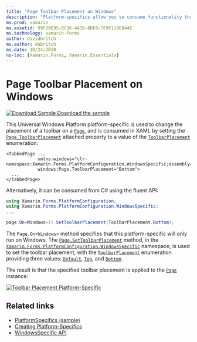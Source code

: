 ```yaml
---
title: "Page Toolbar Placement on Windows"
description: "Platform-specifics allow you to consume functionality that's only available on a specific platform, without implementing custom renderers or effects. This article explains how to consume the Windows platform-specific that changes the placement of a toolbar on a Page."
ms.prod: xamarin
ms.assetid: 99F29E95-0C36-4A3B-BDE8-7E9F119E844E
ms.technology: xamarin-forms
author: davidbritch
ms.author: dabritch
ms.date: 10/24/2018
no-loc: [Xamarin.Forms, Xamarin.Essentials]
---
```


# Page Toolbar Placement on Windows

[![Download Sample](~/media/shared/download.png) Download the sample](https://docs.microsoft.com/samples/xamarin/xamarin-forms-samples/userinterface-platformspecifics)

This Universal Windows Platform platform-specific is used to change the placement of a toolbar on a [`Page`](xref:Xamarin.Forms.Page), and is consumed in XAML by setting the [`Page.ToolbarPlacement`](xref:Xamarin.Forms.PlatformConfiguration.WindowsSpecific.Page.ToolbarPlacementProperty) attached property to a value of the [`ToolbarPlacement`](xref:Xamarin.Forms.PlatformConfiguration.WindowsSpecific.ToolbarPlacement) enumeration:

```xaml
<TabbedPage ...
            xmlns:windows="clr-namespace:Xamarin.Forms.PlatformConfiguration.WindowsSpecific;assembly=Xamarin.Forms.Core"
            windows:Page.ToolbarPlacement="Bottom">
  ...
</TabbedPage>
```

Alternatively, it can be consumed from C# using the fluent API:

```csharp
using Xamarin.Forms.PlatformConfiguration;
using Xamarin.Forms.PlatformConfiguration.WindowsSpecific;
...

page.On<Windows>().SetToolbarPlacement(ToolbarPlacement.Bottom);
```

The `Page.On<Windows>` method specifies that this platform-specific will only run on Windows. The [`Page.SetToolbarPlacement`](xref:Xamarin.Forms.PlatformConfiguration.WindowsSpecific.Page.SetToolbarPlacement(Xamarin.Forms.IPlatformElementConfiguration{Xamarin.Forms.PlatformConfiguration.Windows,Xamarin.Forms.Page},Xamarin.Forms.PlatformConfiguration.WindowsSpecific.ToolbarPlacement)) method, in the [`Xamarin.Forms.PlatformConfiguration.WindowsSpecific`](xref:Xamarin.Forms.PlatformConfiguration.WindowsSpecific) namespace, is used to set the toolbar placement, with the [`ToolbarPlacement`](xref:Xamarin.Forms.PlatformConfiguration.WindowsSpecific.ToolbarPlacement) enumeration providing three values: [`Default`](xref:Xamarin.Forms.PlatformConfiguration.WindowsSpecific.ToolbarPlacement.Default), [`Top`](xref:Xamarin.Forms.PlatformConfiguration.WindowsSpecific.ToolbarPlacement.Top), and [`Bottom`](xref:Xamarin.Forms.PlatformConfiguration.WindowsSpecific.ToolbarPlacement.Bottom).

The result is that the specified toolbar placement is applied to the [`Page`](xref:Xamarin.Forms.Page) instance:

[![Toolbar Placement Platform-Specific](page-toolbar-placement-images/toolbar-placement.png)](page-toolbar-placement-images/toolbar-placement-large.png#lightbox "Toolbar Placement Platform-Specific")

## Related links

- [PlatformSpecifics (sample)](https://docs.microsoft.com/samples/xamarin/xamarin-forms-samples/userinterface-platformspecifics)
- [Creating Platform-Specifics](~/xamarin-forms/platform/platform-specifics/index.md#creating-platform-specifics)
- [WindowsSpecific API](xref:Xamarin.Forms.PlatformConfiguration.WindowsSpecific)
